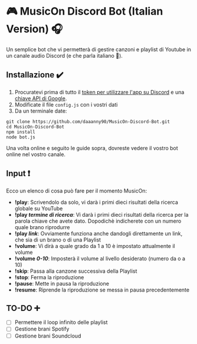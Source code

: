 # :video_game: MusicOn Discord Bot (Italian Version) :headphones:

Un semplice bot che vi permetterà di gestire canzoni e playlist di Youtube in un canale audio Discord (e che parla italiano :pizza:).

## Installazione :heavy_check_mark:

1. Procuratevi prima di tutto il [token per utilizzare l'app su Discord](https://github.com/reactiflux/discord-irc/wiki/Creating-a-discord-bot-&-getting-a-token) e una [chiave API di Google](https://support.google.com/googleapi/answer/6158862?hl=en).
2. Modificate il file `config.js` con i vostri dati
3. Da un terminale date:

```
git clone https://github.com/daaanny90/MusicOn-Discord-Bot.git
cd MusicOn-Discord-Bot
npm install
node bot.js
```

Una volta online e seguito le guide sopra, dovreste vedere il vostro bot online nel vostro canale.

## Input :heavy_exclamation_mark:

Ecco un elenco di cosa può fare per il momento MusicOn:
- **!play**: Scrivendolo da solo, vi darà i primi dieci risultati della ricerca globale su YouTube
- **!play _termine di ricerca_**: Vi darà i primi dieci risultati della ricerca per la parola chiave che avete dato. Dopodichè indicherete con un numero quale brano riprodurre
- **!play _link_**: Ovviamente funziona anche dandogli direttamente un link, che sia di un brano o di una Playlist
- **!volume**: Vi dirà a quale grado da 1 a 10 è impostato attualmente il volume
- **!volume _0-10_**: Imposterà il volume al livello desiderato (numero da o a 10)
- **!skip**: Passa alla canzone successiva della Playlist
- **!stop**: Ferma la riproduzione
- **!pause**: Mette in pausa la riproduzione
- **!resume**: Riprende la riproduzione se messa in pausa precedentemente

## TO-DO :heavy_plus_sign:
- [ ] Permettere il loop infinito delle playlist
- [ ] Gestione brani Spotify
- [ ] Gestione brani Soundcloud
